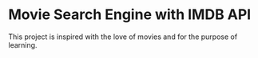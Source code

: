 # Movie Search Engine with IMDB API

This project is inspired with the love of movies and for the purpose of learning.